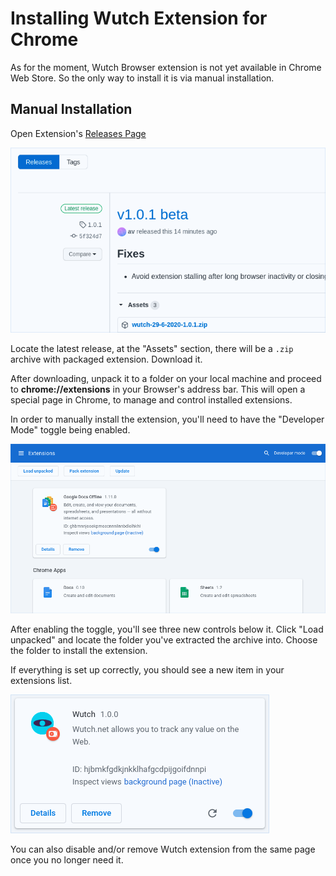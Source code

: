# Installing Wutch Extension for Chrome

As for the moment, Wutch Browser extension is not yet available in Chrome Web Store. So the only way to install it is via manual installation.

## Manual Installation

Open Extension's [Releases Page](https://github.com/av/wutch-chrome-extension/releases)

![Screenshot of GitHub releases page](/images/docs/extension-releases.png)

Locate the latest release, at the "Assets" section, there will be a `.zip` archive with packaged extension. Download it.

After downloading, unpack it to a folder on your local machine and proceed to **chrome://extensions** in your Browser's address bar. This will open a special page in Chrome, to manage and control installed extensions.

In order to manually install the extension, you'll need to have the "Developer Mode" toggle being enabled.

![Screenshot of chrome://extensions page](/images/docs/chrome-extensions.png)

After enabling the toggle, you'll see three new controls below it. Click "Load unpacked" and locate the folder you've extracted the archive into. Choose the folder to install the extension.

If everything is set up correctly, you should see a new item in your extensions list.

![Screenshot of installed Wutch extension](/images/docs/installed-extension.png)

You can also disable and/or remove Wutch extension from the same page once you no longer need it.
